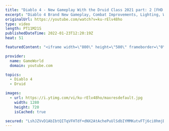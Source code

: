 ```yaml
---
title: "Diablo 4 - New Gameplay With the Druid Class 2021 part: 2 [FHD 1080p]"
excerpt: "Diablo 4 Brand New Gameplay, Combat Improvements, Lighting, Weapon Buffs and More Subscribe to GameWorld YouTube ..."
originalUrl: https://youtube.com/watch?v=ku-rElv48ho
type: video
length: PT11M21S
publishedDateTime: 2022-01-23T12:20:19Z
heat: 51

featuredContent: "<iframe width=\"800\" height=\"500\" frameborder=\"0\" src=\"https://www.youtube.com/embed/ku-rElv48ho\" allow=\"accelerometer; autoplay; encrypted-media; gyroscope; picture-in-picture\" allowfullscreen></iframe>"

provider:
  name: GameWorld
  domain: youtube.com

topics:
  - Diablo 4
  - Druid

images:
  - url: https://i.ytimg.com/vi/ku-rElv48ho/maxresdefault.jpg
    width: 1280
    height: 720
    isCached: true

secured: "LshJZVvD1AbIbtQITqVFHTdf+dNX2AtAchePuUlSdbIYMMKutvFTj6ci0hmjD8BmLXrIU9aUS7g3t18nAHGjbwK26cvy0/gj0lc+wD2vmEag1TlVTwN/kGL60OQkCNIcMNU365Q4Quxd5in4tJWjc71pTJll8b/T8biRFQGNFU1bL3CZ2i9MxMg97Ehdn4wX4ecDi/FTKxpPQ0tCrpuOivel5DwLjF4YXQnAoAMK1eyzKczQRciP10En+sd05IL67RljRBcWgzTlUTZq6x7FlFkxsL4GlOwSKXSNJAL/ZaEbDsAXWTum+Q5zj1nCshePAWO8KlpebCdBAZ+vkus6TLmdos1nQRZsAdjqVYEaw/MJdzNSSf4Lieh7xKCHd+TbgrqihxWZqzBPBEG6sh0UjoM5BHXRFXHeq3S+8uqf5HU=;qrBKnm4Aq2CkIFiQhrIQ0A=="
---
```


